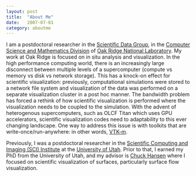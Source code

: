 ```yaml
---
layout: post
title:  "About Me"
date:   2007-07-01
category: aboutme
---
```

I am a postdoctoral researcher in the [Scientific Data Group](https://www.ornl.gov/division/csmd/scientific-data), in the [Computer Science and Mathematics Division](https://www.ornl.gov/division/csmd/) of [Oak Ridge National Laboratory](https://www.ornl.gov). My work at Oak Ridge is focused on in situ analysis and visualization. In the high performance computing world, there is an increasingly large disconnect between multiple levels of a supercomputer (compute vs memory vs disk vs network storage). This has a knock-on effect for scientific visualization: previously, computational simulations were stored to a network file system and visualization of the data was performed on a separate visualization cluster in a post hoc manner. The bandwidth problem has forced a rethink of how scientific visualization is performed where the visualization needs to be coupled to the simulation. With the advent of heterogenous supercomputers, such as OLCF Titan which uses GPU accelerators, scientific visualization codes need to adaptability to this ever changing landscape. One way to address this issue is with toolkits that are write-once/run-anywhere: in other words, [VTK-m](https://m.vtk.org).

Previously, I was a postdoctoral researcher in the [Scientific Computing and Imaging (SCI) Institute](http://www.sci.utah.edu) at the [University of Utah](http://www.utah.edu). Prior to that, I earned my PhD from the University of Utah, and my advisor is [Chuck Hansen](http://www.cs.utah.edu/~hansen) where I focused on scientific visualization of surfaces, particularly surface flow visualization.

